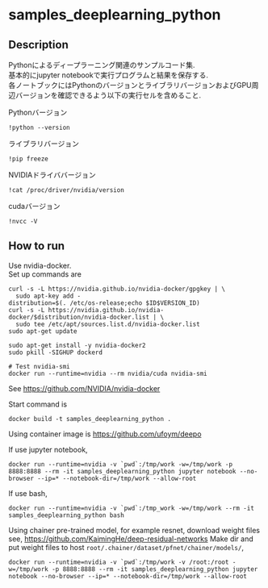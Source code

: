 # samples_deeplearning_python

## Description

Pythonによるディープラーニング関連のサンプルコード集.  
基本的にjupyter notebookで実行プログラムと結果を保存する.  
各ノートブックにはPythonのバージョンとライブラリバージョンおよびGPU周辺バージョンを確認できるよう以下の実行セルを含めること.

Pythonバージョン
```
!python --version
```

ライブラリバージョン
```
!pip freeze
```

NVIDIAドライババージョン
```
!cat /proc/driver/nvidia/version
```

cudaバージョン
```
!nvcc -V
```

## How to run

Use nvidia-docker.  
Set up commands are

```
curl -s -L https://nvidia.github.io/nvidia-docker/gpgkey | \
  sudo apt-key add -
distribution=$(. /etc/os-release;echo $ID$VERSION_ID)
curl -s -L https://nvidia.github.io/nvidia-docker/$distribution/nvidia-docker.list | \
  sudo tee /etc/apt/sources.list.d/nvidia-docker.list
sudo apt-get update

sudo apt-get install -y nvidia-docker2
sudo pkill -SIGHUP dockerd

# Test nvidia-smi
docker run --runtime=nvidia --rm nvidia/cuda nvidia-smi
```

See https://github.com/NVIDIA/nvidia-docker

Start command is

```
docker build -t samples_deeplearning_python .
```

Using container image is https://github.com/ufoym/deepo  

If use jupyter notebook, 

```
docker run --runtime=nvidia -v `pwd`:/tmp/work -w=/tmp/work -p 8888:8888 --rm -it samples_deeplearning_python jupyter notebook --no-browser --ip=* --notebook-dir=/tmp/work --allow-root
```

If use bash,

```
docker run --runtime=nvidia -v `pwd`:/tmp_work -w=/tmp/work --rm -it samples_deeplearning_python bash
```

Using chainer pre-trained model, for example resnet, download weight files see, https://github.com/KaimingHe/deep-residual-networks
Make dir and put weight files to host `root/.chainer/dataset/pfnet/chainer/models/`, 

```
docker run --runtime=nvidia -v `pwd`:/tmp/work -v /root:/root -w=/tmp/work -p 8888:8888 --rm -it samples_deeplearning_python jupyter notebook --no-browser --ip=* --notebook-dir=/tmp/work --allow-root
```
